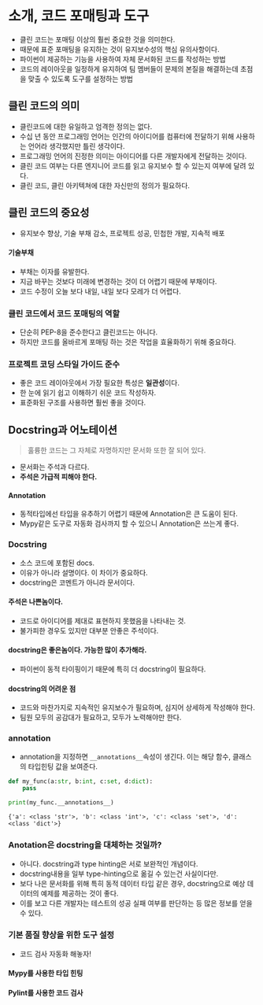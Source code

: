 # 소개, 코드 포매팅과 도구
- 클린 코드는 포매팅 이상의 훨씬 중요한 것을 의미한다.
- 때문에 표준 포매팅을 유지하는 것이 유지보수성의 핵심 유의사항이다.
- 파이썬이 제공하는 기능을 사용하여 자체 문서화된 코드를 작성하는 방법
- 코드의 레이아웃을 일정하게 유지하여 팀 멤버들이 문제의 본질을 해결하는데 초점을 맞출 수 있도록 도구를 설정하는 방법

## 클린 코드의 의미
- 클린코드에 대한 유일하고 엄격한 정의는 없다.
- 수십 년 동안 프로그래밍 언어는 인간의 아이디어를 컴퓨터에 전달하기 위해 사용하는 언어라 생각했지만 틀린 생각이다.
- 프로그래밍 언어의 진정한 의미는 아이디어를 다른 개발자에게 전달하는 것이다.
- 클린 코드 여부는 다른 엔지니어 코드를 읽고 유지보수 할 수 있는지 여부에 달려 있다.
- 클린 코드, 클린 아키텍쳐에 대한 자신만의 정의가 필요하다.
## 클린 코드의 중요성
- 유지보수 향상, 기술 부채 감소, 프로젝트 성공, 민첩한 개발, 지속적 배포
#### 기술부채
- 부채는 이자를 유발한다.
- 지금 바꾸는 것보다 미래에 변경하는 것이 더 어렵기 때문에 부채이다.
- 코드 수정이 오늘 보다 내일, 내일 보다 모레가 더 어렵다.
### 클린 코드에서 코드 포매팅의 역할
- 단순히 PEP-8을 준수한다고 클린코드는 아니다.
- 하지만 코드를 올바르게 포매팅 하는 것은 작업을 효율화하기 위해 중요하다.
### 프로젝트 코딩 스타일 가이드 준수
- 좋은 코드 레이아웃에서 가장 필요한 특성은 **일관성**이다.
- 한 눈에 읽기 쉽고 이해하기 쉬운 코드 작성하자.
- 표준화된 구조를 사용하면 훨씬 좋을 것이다.
## Docstring과 어노테이션
> 훌륭한 코드는 그 자체로 자명하지만 문서화 또한 잘 되어 있다.
- 문서화는 주석과 다르다.
- **주석은 가급적 피해야 한다.**
#### Annotation
- 동적타입에선 타입을 유추하기 어렵기 때문에 Annotation은 큰 도움이 된다.
- Mypy같은 도구로 자동화 검사까지 할 수 있으니 Annotation은 쓰는게 좋다.
### Docstring
- 소스 코드에 포함된 docs.
- 이유가 아니라 설명이다. 이 차이가 중요하다.
- docstring은 코멘트가 아니라 문서이다.
#### 주석은 나쁜놈이다.
- 코드로 아이디어를 제대로 표현하지 못했음을 나타내는 것.
- 불가피한 경우도 있지만 대부분 안좋은 주석이다.
#### docstring은 좋은놈이다. 가능한 많이 추가해라.
- 파이썬이 동적 타이핑이기 때문에 특히 더 docstring이 필요하다.

#### docstring의 어려운 점
- 코드와 마찬가지로 지속적인 유지보수가 필요하며, 심지어 상세하게 작성해야 한다.
- 팀원 모두의 공감대가 필요하고, 모두가 노력해야만 한다.

### annotation
- annotation을 지정하면 `__annotations__`속성이 생긴다. 이는 해당 함수, 클래스의 타입힌팅 값을 보여준다.


```python
def my_func(a:str, b:int, c:set, d:dict):
    pass

print(my_func.__annotations__)
```

    {'a': <class 'str'>, 'b': <class 'int'>, 'c': <class 'set'>, 'd': <class 'dict'>}


### Anotation은 docstring을 대체하는 것일까?
- 아니다. docstring과 type hinting은 서로 보완적인 개념이다.
- docstring내용을 일부 type-hinting으로 옮길 수 있는건 사실이다만.
- 보다 나은 문서화를 위해 특히 동적 데이터 타입 같은 경우, docstring으로 예상 데이터의 예제를 제공하는 것이 좋다.
- 이를 보고 다른 개발자는 테스트의 성공 실패 여부를 판단하는 등 많은 정보를 얻을 수 있다.
### 기본 품질 향상을 위한 도구 설정
- 코드 검사 자동화 해놓자!
#### Mypy를 사용한 타입 힌팅
#### Pylint를 사용한 코드 검사


